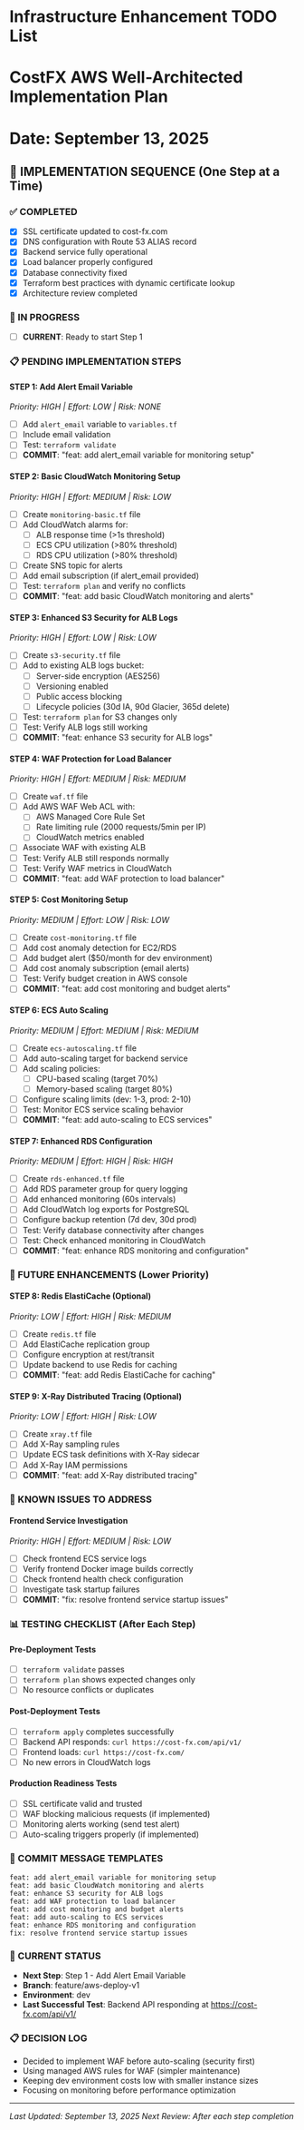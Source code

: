 # Infrastructure Enhancement TODO List
# CostFX AWS Well-Architected Implementation Plan
# Date: September 13, 2025

## 🎯 IMPLEMENTATION SEQUENCE (One Step at a Time)

### ✅ COMPLETED
- [x] SSL certificate updated to cost-fx.com
- [x] DNS configuration with Route 53 ALIAS record  
- [x] Backend service fully operational
- [x] Load balancer properly configured
- [x] Database connectivity fixed
- [x] Terraform best practices with dynamic certificate lookup
- [x] Architecture review completed

### 🚧 IN PROGRESS
- [ ] **CURRENT**: Ready to start Step 1

### 📋 PENDING IMPLEMENTATION STEPS

#### **STEP 1: Add Alert Email Variable** 
*Priority: HIGH | Effort: LOW | Risk: NONE*
- [ ] Add `alert_email` variable to `variables.tf`
- [ ] Include email validation
- [ ] Test: `terraform validate`
- [ ] **COMMIT**: "feat: add alert_email variable for monitoring setup"

#### **STEP 2: Basic CloudWatch Monitoring Setup**
*Priority: HIGH | Effort: MEDIUM | Risk: LOW*
- [ ] Create `monitoring-basic.tf` file
- [ ] Add CloudWatch alarms for:
  - [ ] ALB response time (>1s threshold)
  - [ ] ECS CPU utilization (>80% threshold)  
  - [ ] RDS CPU utilization (>80% threshold)
- [ ] Create SNS topic for alerts
- [ ] Add email subscription (if alert_email provided)
- [ ] Test: `terraform plan` and verify no conflicts
- [ ] **COMMIT**: "feat: add basic CloudWatch monitoring and alerts"

#### **STEP 3: Enhanced S3 Security for ALB Logs**
*Priority: HIGH | Effort: LOW | Risk: LOW*
- [ ] Create `s3-security.tf` file
- [ ] Add to existing ALB logs bucket:
  - [ ] Server-side encryption (AES256)
  - [ ] Versioning enabled
  - [ ] Public access blocking
  - [ ] Lifecycle policies (30d IA, 90d Glacier, 365d delete)
- [ ] Test: `terraform plan` for S3 changes only
- [ ] Test: Verify ALB logs still working
- [ ] **COMMIT**: "feat: enhance S3 security for ALB logs"

#### **STEP 4: WAF Protection for Load Balancer**
*Priority: HIGH | Effort: MEDIUM | Risk: MEDIUM*
- [ ] Create `waf.tf` file
- [ ] Add AWS WAF Web ACL with:
  - [ ] AWS Managed Core Rule Set
  - [ ] Rate limiting rule (2000 requests/5min per IP)
  - [ ] CloudWatch metrics enabled
- [ ] Associate WAF with existing ALB
- [ ] Test: Verify ALB still responds normally
- [ ] Test: Verify WAF metrics in CloudWatch
- [ ] **COMMIT**: "feat: add WAF protection to load balancer"

#### **STEP 5: Cost Monitoring Setup**
*Priority: MEDIUM | Effort: LOW | Risk: LOW*
- [ ] Create `cost-monitoring.tf` file
- [ ] Add cost anomaly detection for EC2/RDS
- [ ] Add budget alert ($50/month for dev environment)
- [ ] Add cost anomaly subscription (email alerts)
- [ ] Test: Verify budget creation in AWS console
- [ ] **COMMIT**: "feat: add cost monitoring and budget alerts"

#### **STEP 6: ECS Auto Scaling**
*Priority: MEDIUM | Effort: MEDIUM | Risk: MEDIUM*
- [ ] Create `ecs-autoscaling.tf` file
- [ ] Add auto-scaling target for backend service
- [ ] Add scaling policies:
  - [ ] CPU-based scaling (target 70%)
  - [ ] Memory-based scaling (target 80%)
- [ ] Configure scaling limits (dev: 1-3, prod: 2-10)
- [ ] Test: Monitor ECS service scaling behavior
- [ ] **COMMIT**: "feat: add auto-scaling to ECS services"

#### **STEP 7: Enhanced RDS Configuration**
*Priority: MEDIUM | Effort: HIGH | Risk: HIGH*
- [ ] Create `rds-enhanced.tf` file
- [ ] Add RDS parameter group for query logging
- [ ] Add enhanced monitoring (60s intervals)
- [ ] Add CloudWatch log exports for PostgreSQL
- [ ] Configure backup retention (7d dev, 30d prod)
- [ ] Test: Verify database connectivity after changes
- [ ] Test: Check enhanced monitoring in CloudWatch
- [ ] **COMMIT**: "feat: enhance RDS monitoring and configuration"

### 🔧 FUTURE ENHANCEMENTS (Lower Priority)

#### **STEP 8: Redis ElastiCache (Optional)**
*Priority: LOW | Effort: HIGH | Risk: MEDIUM*
- [ ] Create `redis.tf` file
- [ ] Add ElastiCache replication group
- [ ] Configure encryption at rest/transit
- [ ] Update backend to use Redis for caching
- [ ] **COMMIT**: "feat: add Redis ElastiCache for caching"

#### **STEP 9: X-Ray Distributed Tracing (Optional)**
*Priority: LOW | Effort: HIGH | Risk: LOW*
- [ ] Create `xray.tf` file
- [ ] Add X-Ray sampling rules
- [ ] Update ECS task definitions with X-Ray sidecar
- [ ] Add X-Ray IAM permissions
- [ ] **COMMIT**: "feat: add X-Ray distributed tracing"

### 🚨 KNOWN ISSUES TO ADDRESS

#### **Frontend Service Investigation**
*Priority: HIGH | Effort: MEDIUM | Risk: LOW*
- [ ] Check frontend ECS service logs
- [ ] Verify frontend Docker image builds correctly
- [ ] Check frontend health check configuration
- [ ] Investigate task startup failures
- [ ] **COMMIT**: "fix: resolve frontend service startup issues"

### 📊 TESTING CHECKLIST (After Each Step)

#### Pre-Deployment Tests
- [ ] `terraform validate` passes
- [ ] `terraform plan` shows expected changes only
- [ ] No resource conflicts or duplicates

#### Post-Deployment Tests  
- [ ] `terraform apply` completes successfully
- [ ] Backend API responds: `curl https://cost-fx.com/api/v1/`
- [ ] Frontend loads: `curl https://cost-fx.com/`
- [ ] No new errors in CloudWatch logs

#### Production Readiness Tests
- [ ] SSL certificate valid and trusted
- [ ] WAF blocking malicious requests (if implemented)
- [ ] Monitoring alerts working (send test alert)
- [ ] Auto-scaling triggers properly (if implemented)

### 📝 COMMIT MESSAGE TEMPLATES

```
feat: add alert_email variable for monitoring setup
feat: add basic CloudWatch monitoring and alerts  
feat: enhance S3 security for ALB logs
feat: add WAF protection to load balancer
feat: add cost monitoring and budget alerts
feat: add auto-scaling to ECS services
feat: enhance RDS monitoring and configuration
fix: resolve frontend service startup issues
```

### 🎯 CURRENT STATUS
- **Next Step**: Step 1 - Add Alert Email Variable
- **Branch**: feature/aws-deploy-v1
- **Environment**: dev
- **Last Successful Test**: Backend API responding at https://cost-fx.com/api/v1/

### 📋 DECISION LOG
- Decided to implement WAF before auto-scaling (security first)
- Using managed AWS rules for WAF (simpler maintenance)
- Keeping dev environment costs low with smaller instance sizes
- Focusing on monitoring before performance optimization

---
*Last Updated: September 13, 2025*
*Next Review: After each step completion*
